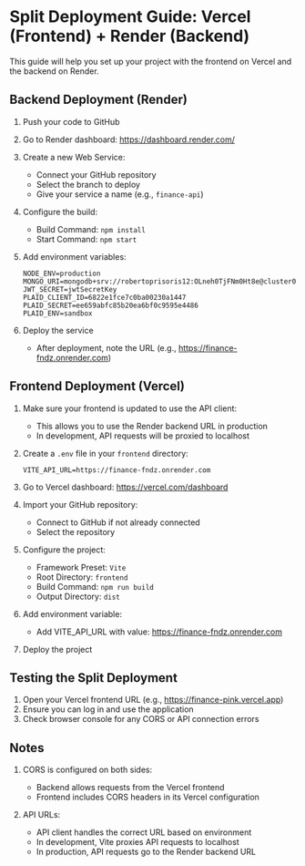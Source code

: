 # Split Deployment Guide: Vercel (Frontend) + Render (Backend)

This guide will help you set up your project with the frontend on Vercel and the backend on Render.

## Backend Deployment (Render)

1. Push your code to GitHub

2. Go to Render dashboard: https://dashboard.render.com/

3. Create a new Web Service:
   - Connect your GitHub repository
   - Select the branch to deploy
   - Give your service a name (e.g., `finance-api`)
   
4. Configure the build:
   - Build Command: `npm install`
   - Start Command: `npm start`

5. Add environment variables:
   ```
   NODE_ENV=production
   MONGO_URI=mongodb+srv://robertoprisoris12:OLneh0TjFNm0Ht8e@cluster0.h3vbul4.mongodb.net/finance
   JWT_SECRET=jwtSecretKey
   PLAID_CLIENT_ID=6822e1fce7c0ba00230a1447
   PLAID_SECRET=ee659abfc85b20ea6bf0c9595e4486
   PLAID_ENV=sandbox
   ```

6. Deploy the service
   - After deployment, note the URL (e.g., https://finance-fndz.onrender.com)

## Frontend Deployment (Vercel)

1. Make sure your frontend is updated to use the API client:
   - This allows you to use the Render backend URL in production
   - In development, API requests will be proxied to localhost

2. Create a `.env` file in your `frontend` directory:
   ```
   VITE_API_URL=https://finance-fndz.onrender.com
   ```

3. Go to Vercel dashboard: https://vercel.com/dashboard

4. Import your GitHub repository:
   - Connect to GitHub if not already connected
   - Select the repository

5. Configure the project:
   - Framework Preset: `Vite`
   - Root Directory: `frontend`
   - Build Command: `npm run build`
   - Output Directory: `dist`

6. Add environment variable:
   - Add VITE_API_URL with value: https://finance-fndz.onrender.com

7. Deploy the project

## Testing the Split Deployment

1. Open your Vercel frontend URL (e.g., https://finance-pink.vercel.app)
2. Ensure you can log in and use the application
3. Check browser console for any CORS or API connection errors

## Notes

1. CORS is configured on both sides:
   - Backend allows requests from the Vercel frontend
   - Frontend includes CORS headers in its Vercel configuration

2. API URLs:
   - API client handles the correct URL based on environment
   - In development, Vite proxies API requests to localhost
   - In production, API requests go to the Render backend URL 